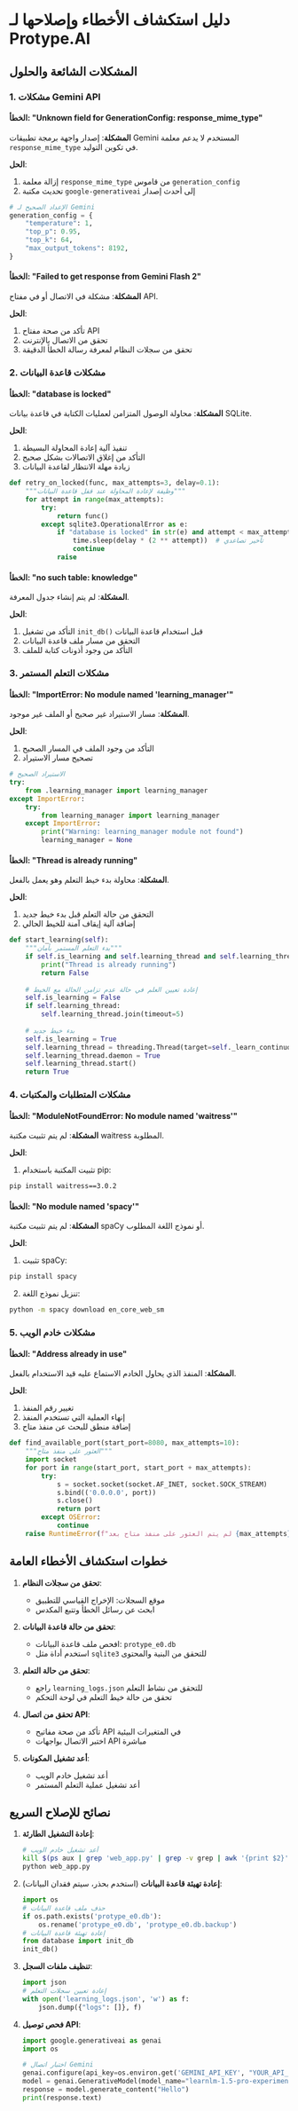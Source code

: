
# دليل استكشاف الأخطاء وإصلاحها لـ Protype.AI

## المشكلات الشائعة والحلول

### 1. مشكلات Gemini API

#### الخطأ: "Unknown field for GenerationConfig: response_mime_type"
**المشكلة**: إصدار واجهة برمجة تطبيقات Gemini المستخدم لا يدعم معلمة `response_mime_type` في تكوين التوليد.

**الحل**:
1. إزالة معلمة `response_mime_type` من قاموس `generation_config`
2. تحديث مكتبة `google-generativeai` إلى أحدث إصدار

```python
# الإعداد الصحيح لـ Gemini
generation_config = {
    "temperature": 1,
    "top_p": 0.95,
    "top_k": 64,
    "max_output_tokens": 8192,
}
```

#### الخطأ: "Failed to get response from Gemini Flash 2"
**المشكلة**: مشكلة في الاتصال أو في مفتاح API.

**الحل**:
1. تأكد من صحة مفتاح API
2. تحقق من الاتصال بالإنترنت
3. تحقق من سجلات النظام لمعرفة رسالة الخطأ الدقيقة

### 2. مشكلات قاعدة البيانات

#### الخطأ: "database is locked"
**المشكلة**: محاولة الوصول المتزامن لعمليات الكتابة في قاعدة بيانات SQLite.

**الحل**:
1. تنفيذ آلية إعادة المحاولة البسيطة
2. التأكد من إغلاق الاتصالات بشكل صحيح
3. زيادة مهلة الانتظار لقاعدة البيانات

```python
def retry_on_locked(func, max_attempts=3, delay=0.1):
    """وظيفة لإعادة المحاولة عند قفل قاعدة البيانات"""
    for attempt in range(max_attempts):
        try:
            return func()
        except sqlite3.OperationalError as e:
            if "database is locked" in str(e) and attempt < max_attempts - 1:
                time.sleep(delay * (2 ** attempt))  # تأخير تصاعدي
                continue
            raise
```

#### الخطأ: "no such table: knowledge"
**المشكلة**: لم يتم إنشاء جدول المعرفة.

**الحل**:
1. التأكد من تشغيل `init_db()` قبل استخدام قاعدة البيانات
2. التحقق من مسار ملف قاعدة البيانات
3. التأكد من وجود أذونات كتابة للملف

### 3. مشكلات التعلم المستمر

#### الخطأ: "ImportError: No module named 'learning_manager'"
**المشكلة**: مسار الاستيراد غير صحيح أو الملف غير موجود.

**الحل**:
1. التأكد من وجود الملف في المسار الصحيح
2. تصحيح مسار الاستيراد

```python
# الاستيراد الصحيح
try:
    from .learning_manager import learning_manager
except ImportError:
    try:
        from learning_manager import learning_manager
    except ImportError:
        print("Warning: learning_manager module not found")
        learning_manager = None
```

#### الخطأ: "Thread is already running"
**المشكلة**: محاولة بدء خيط التعلم وهو يعمل بالفعل.

**الحل**:
1. التحقق من حالة التعلم قبل بدء خيط جديد
2. إضافة آلية إيقاف آمنة للخيط الحالي

```python
def start_learning(self):
    """بدء التعلم المستمر بأمان"""
    if self.is_learning and self.learning_thread and self.learning_thread.is_alive():
        print("Thread is already running")
        return False
    
    # إعادة تعيين العلم في حالة عدم تزامن الحالة مع الخيط
    self.is_learning = False
    if self.learning_thread:
        self.learning_thread.join(timeout=5)
    
    # بدء خيط جديد
    self.is_learning = True
    self.learning_thread = threading.Thread(target=self._learn_continuously)
    self.learning_thread.daemon = True
    self.learning_thread.start()
    return True
```

### 4. مشكلات المتطلبات والمكتبات

#### الخطأ: "ModuleNotFoundError: No module named 'waitress'"
**المشكلة**: لم يتم تثبيت مكتبة waitress المطلوبة.

**الحل**:
1. تثبيت المكتبة باستخدام pip:
```bash
pip install waitress==3.0.2
```

#### الخطأ: "No module named 'spacy'"
**المشكلة**: لم يتم تثبيت مكتبة spaCy أو نموذج اللغة المطلوب.

**الحل**:
1. تثبيت spaCy:
```bash
pip install spacy
```
2. تنزيل نموذج اللغة:
```bash
python -m spacy download en_core_web_sm
```

### 5. مشكلات خادم الويب

#### الخطأ: "Address already in use"
**المشكلة**: المنفذ الذي يحاول الخادم الاستماع عليه قيد الاستخدام بالفعل.

**الحل**:
1. تغيير رقم المنفذ
2. إنهاء العملية التي تستخدم المنفذ
3. إضافة منطق للبحث عن منفذ متاح

```python
def find_available_port(start_port=8080, max_attempts=10):
    """العثور على منفذ متاح"""
    import socket
    for port in range(start_port, start_port + max_attempts):
        try:
            s = socket.socket(socket.AF_INET, socket.SOCK_STREAM)
            s.bind(('0.0.0.0', port))
            s.close()
            return port
        except OSError:
            continue
    raise RuntimeError(f"لم يتم العثور على منفذ متاح بعد {max_attempts} محاولات")
```

## خطوات استكشاف الأخطاء العامة

1. **تحقق من سجلات النظام**:
   - موقع السجلات: الإخراج القياسي للتطبيق
   - ابحث عن رسائل الخطأ وتتبع المكدس

2. **تحقق من حالة قاعدة البيانات**:
   - افحص ملف قاعدة البيانات: `protype_e0.db`
   - استخدم أداة مثل `sqlite3` للتحقق من البنية والمحتوى

3. **تحقق من حالة التعلم**:
   - راجع `learning_logs.json` للتحقق من نشاط التعلم
   - تحقق من حالة خيط التعلم في لوحة التحكم

4. **تحقق من اتصال API**:
   - تأكد من صحة مفاتيح API في المتغيرات البيئية
   - اختبر الاتصال بواجهات API مباشرة

5. **أعد تشغيل المكونات**:
   - أعد تشغيل خادم الويب
   - أعد تشغيل عملية التعلم المستمر

## نصائح للإصلاح السريع

1. **إعادة التشغيل الطارئة**:
   ```bash
   # أعد تشغيل خادم الويب
   kill $(ps aux | grep 'web_app.py' | grep -v grep | awk '{print $2}')
   python web_app.py
   ```

2. **إعادة تهيئة قاعدة البيانات** (استخدم بحذر، سيتم فقدان البيانات):
   ```python
   import os
   # حذف ملف قاعدة البيانات
   if os.path.exists('protype_e0.db'):
       os.rename('protype_e0.db', 'protype_e0.db.backup')
   # إعادة تهيئة قاعدة البيانات
   from database import init_db
   init_db()
   ```

3. **تنظيف ملفات السجل**:
   ```python
   import json
   # إعادة تعيين سجلات التعلم
   with open('learning_logs.json', 'w') as f:
       json.dump({"logs": []}, f)
   ```

4. **فحص توصيل API**:
   ```python
   import google.generativeai as genai
   import os

   # اختبار اتصال Gemini
   genai.configure(api_key=os.environ.get('GEMINI_API_KEY', "YOUR_API_KEY"))
   model = genai.GenerativeModel(model_name="learnlm-1.5-pro-experimental")
   response = model.generate_content("Hello")
   print(response.text)
   ```
